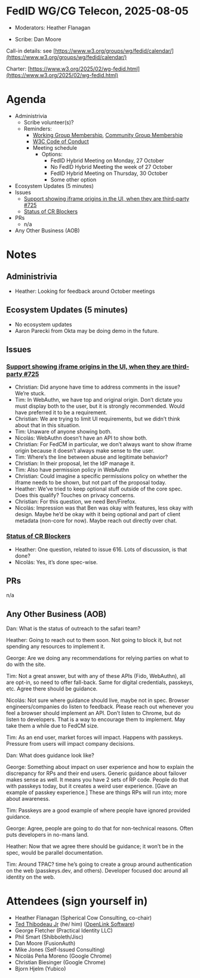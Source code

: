 # FedID WG/CG Telecon, 2025-08-05

* Moderators: Heather Flanagan

* Scribe: Dan Moore

Call-in details: see [https://www.w3.org/groups/wg/fedid/calendar/](https://www.w3.org/groups/wg/fedid/calendar/) 

Charter: [https://www.w3.org/2025/02/wg-fedid.html](https://www.w3.org/2025/02/wg-fedid.html) 

# Agenda

* Administrivia  
  * Scribe volunteer(s)?  
  * Reminders:  
    * [Working Group Membership](https://www.w3.org/groups/wg/fedid/), [Community Group Membership](https://www.w3.org/community/fed-id/)  
    * [W3C Code of Conduct](https://www.w3.org/policies/code-of-conduct/)  
    * Meeting schedule  
      * Options:  
        * FedID Hybrid Meeting on Monday, 27 October  
        * No FedID Hybrid Meeting the week of 27 October  
        * FedID Hybrid Meeting on Thursday, 30 October  
        * Some other option   
* Ecosystem Updates (5 minutes)  
* Issues  
  * [Support showing iframe origins in the UI, when they are third-party \#725](https://github.com/w3c-fedid/FedCM/issues/725)  
  * [Status of CR Blockers](https://github.com/w3c-fedid/FedCM/wiki/Status-of-FPWD%E2%80%90identified-Issues-\(Consensus-Blockers-for-CR\))  
* PRs  
  * n/a  
* Any Other Business (AOB)

# Notes

## Administrivia

* Heather: Looking for feedback around October meetings

## Ecosystem Updates (5 minutes)

* No ecosystem updates  
* Aaron Parecki from Okta may be doing demo in the future. 

## Issues

### [Support showing iframe origins in the UI, when they are third-party \#725](https://github.com/w3c-fedid/FedCM/issues/725)

* Christian: Did anyone have time to address comments in the issue? We’re stuck.  
* Tim: In WebAuthn, we have top and original origin. Don’t dictate you must display both to the user, but it is strongly recommended. Would have preferred it to be a requirement.  
* Christian: We are trying to limit UI requirements, but we didn’t think about that in this situation.  
* Tim: Unaware of anyone showing both.  
* Nicolás: WebAuthn doesn’t have an API to show both.  
* Christian: For FedCM in particular, we don’t always want to show iframe origin because it doesn’t always make sense to the user.  
* Tim: Where’s the line between abuse and legitimate behavior?  
* Christian: In their proposal, let the IdP manage it.  
* Tim: Also have permission policy in WebAuthn  
* Christian: Could imagine a specific permissions policy on whether the iframe needs to be shown, but not part of the proposal today.  
* Heather: We’ve tried to keep optional stuff outside of the core spec. Does this qualify? Touches on privacy concerns.  
* Christian: For this question, we need Ben/Firefox.  
* Nicolás: Impression was that Ben was okay with features, less okay with design. Maybe he’d be okay with it being optional and part of client metadata (non-core for now). Maybe reach out directly over chat.

### [Status of CR Blockers](https://github.com/w3c-fedid/FedCM/wiki/Status-of-FPWD%E2%80%90identified-Issues-\(Consensus-Blockers-for-CR\))

* Heather: One question, related to issue 616\. Lots of discussion, is that done?  
* Nicolás: Yes, it’s done spec-wise.  


## PRs

n/a

## Any Other Business (AOB)
Dan: What is the status of outreach to the safari team?

Heather: Going to reach out to them soon. Not going to block it, but not spending any resources to implement it.

George: Are we doing any recommendations for relying parties on what to do with the site.

Tim: Not a great answer, but with any of these APIs (Fido, WebAuthn), all are opt-in, so need to offer fall-back. Same for digital credentials, passkeys, etc. Agree there should be guidance.

Nicolás: Not sure where guidance should live, maybe not in spec. Browser engineers/companies do listen to feedback. Please reach out whenever you feel a browser should implement an API. Don’t listen to Chrome, but do listen to developers. That is a way to encourage them to implement. May take them a while due to FedCM size.

Tim: As an end user, market forces will impact. Happens with passkeys. Pressure from users will impact company decisions.

Dan: What does guidance look like?

George: Something about impact on user experience and how to explain the discrepancy for RPs and their end users. Generic guidance about failover makes sense as well. It means you have 2 sets of RP code. People do that with passkeys today, but it creates a weird user experience. \[Gave an example of passkey experience.\] These are things RPs will run into; more about awareness.

Tim: Passkeys are a good example of where people have ignored provided guidance. 

George: Agree, people are going to do that for non-technical reasons. Often puts developers in no-mans land.

Heather: Now that we agree there should be guidance; it won’t be in the spec, would be parallel documentation.

Tim: Around TPAC? time he’s going to create a group around authentication on the web (passkeys.dev, and others). Developer focused doc around all identity on the web.


# Attendees (sign yourself in)

* Heather Flanagan (Spherical Cow Consulting, co-chair)  
* [Ted Thibodeau Jr](https://github.com/TallTed/) (he/ him) ([OpenLink Software](https://openlinksw.com/))  
* George Fletcher (Practical Identity LLC)  
* Phil Smart (Shibboleth/Jisc)   
* Dan Moore (FusionAuth)  
* Mike Jones (Self-Issued Consulting)  
* Nicolás Peña Moreno (Google Chrome)  
* Christian Biesinger (Google Chrome)
* Bjorn Hjelm (Yubico)